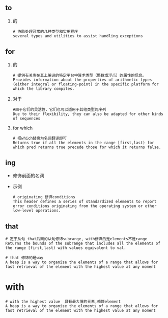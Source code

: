 ## to

1. 的

   ```shell
   # 协助处理异常的几种类型和实用程序
   several types and utilities to assist handling exceptions
   ```



## for

1. 的

   ```shell
   # 提供有关库在其上编译的特定平台中算术类型（整数或浮点）的属性的信息。
   Provides information about the properties of arithmetic types (either integral or floating-point) in the specific platform for which the library compiles.
   ```

2. 对于

   ```shell
   #由于它们的灵活性，它们也可以适用于其他类型的序列
   Due to their flexibility, they can also be adapted for other kinds of sequences
   ```
3. for which

   ```shell
   # 把which替换为名词翻译即可
   Returns true if all the elements in the range [first,last) for which pred returns true precede those for which it returns false.
   ```

   



## ing

+ 修饰前面的名词

+ 示例

  ```shell
  # originating 修饰conditions
  This header defines a series of standardized elements to report error conditions originating from the operating system or other low-level operations.
  ```




## that

```shell
# 定于从句 that后面的从句修饰subrange, with修饰的是elements不是range
Returns the bounds of the subrange that includes all the elements of the range [first,last) with values equivalent to val.

# that 修饰的是way
A heap is a way to organize the elements of a range that allows for fast retrieval of the element with the highest value at any moment 
```



# with

```shell
# with the highest value  具有最大值的元素,修饰element
A heap is a way to organize the elements of a range that allows for fast retrieval of the element with the highest value at any moment 
```


